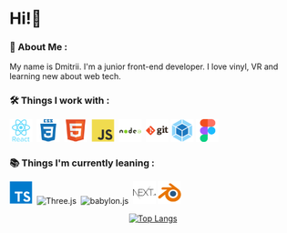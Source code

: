 
# Hi!👋

### 🥸  About Me :
My name is Dmitrii. I'm a junior front-end developer. I love vinyl, VR and learning new about web tech.

### 🛠️ Things I work with : 
<div>
  <img src="https://github.com/devicons/devicon/blob/master/icons/react/react-original-wordmark.svg" title="React" alt="React" width="40" height="40"/>&nbsp;
  <img src="https://github.com/devicons/devicon/blob/master/icons/css3/css3-plain-wordmark.svg"  title="CSS3" alt="CSS" width="40" height="40"/>&nbsp;
  <img src="https://github.com/devicons/devicon/blob/master/icons/html5/html5-original.svg" title="HTML5" alt="HTML" width="40" height="40"/>&nbsp;
  <img src="https://github.com/devicons/devicon/blob/master/icons/javascript/javascript-original.svg" title="JavaScript" alt="JavaScript" width="40" height="40"/>&nbsp;
  <img src="https://github.com/devicons/devicon/blob/master/icons/nodejs/nodejs-original-wordmark.svg" title="NodeJS" alt="NodeJS" width="40" height="40"/>&nbsp;
  <img src="https://github.com/devicons/devicon/blob/master/icons/git/git-original-wordmark.svg" title="Git" **alt="Git" width="40" height="40"/>
  <img src="https://github.com/devicons/devicon/blob/master/icons/webpack/webpack-original.svg" title="Git" **alt="Git" width="40" height="40"/>
  <img src="https://raw.githubusercontent.com/devicons/devicon/1119b9f84c0290e0f0b38982099a2bd027a48bf1/icons/figma/figma-original.svg" title="Figma" alt="Figma" width="40" height="40"/>&nbsp;
</div>

### 📚 Things I'm currently leaning :
<div>
  <img src="https://github.com/devicons/devicon/blob/master/icons/typescript/typescript-original.svg" title="Typescript" alt="Typescript" width="40" height="40"/>&nbsp;
  <img src="https://cdn.coursehunter.net/category/three-js.png" title="Three.js" alt="Three.js" width="40" height="40"/>&nbsp;
  <img src="https://www.pngitem.com/pimgs/m/452-4529229_babylon-js-hd-png-download.png" title="Babylon.js" alt="babylon.js" width="40" height="40"/>&nbsp;
  <img src="https://raw.githubusercontent.com/devicons/devicon/1119b9f84c0290e0f0b38982099a2bd027a48bf1/icons/nextjs/nextjs-original-wordmark.svg" title="NextJS" **alt="NextJs" width="40" height="40"/>
  <img src="https://raw.githubusercontent.com/devicons/devicon/1119b9f84c0290e0f0b38982099a2bd027a48bf1/icons/blender/blender-original.svg" title="Blender" alt="Blender" width="40" height="40"/>&nbsp;
</div>

<div align="center">
  
[![Top Langs](https://github-readme-stats.vercel.app/api/top-langs/?username=madwizz&layout=compact&theme=vision-friendly-dark)](https://github.com/anuraghazra/github-readme-stats)

